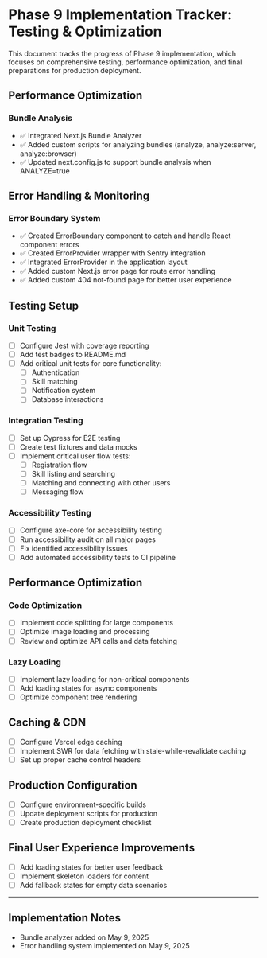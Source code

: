 # Phase 9 Implementation Tracker: Testing & Optimization

This document tracks the progress of Phase 9 implementation, which focuses on comprehensive testing, performance optimization, and final preparations for production deployment.

## Performance Optimization

### Bundle Analysis
- ✅ Integrated Next.js Bundle Analyzer
- ✅ Added custom scripts for analyzing bundles (analyze, analyze:server, analyze:browser)
- ✅ Updated next.config.js to support bundle analysis when ANALYZE=true

## Error Handling & Monitoring

### Error Boundary System
- ✅ Created ErrorBoundary component to catch and handle React component errors
- ✅ Created ErrorProvider wrapper with Sentry integration
- ✅ Integrated ErrorProvider in the application layout
- ✅ Added custom Next.js error page for route error handling
- ✅ Added custom 404 not-found page for better user experience

## Testing Setup

### Unit Testing
- [ ] Configure Jest with coverage reporting
- [ ] Add test badges to README.md
- [ ] Add critical unit tests for core functionality:
  - [ ] Authentication
  - [ ] Skill matching
  - [ ] Notification system
  - [ ] Database interactions

### Integration Testing
- [ ] Set up Cypress for E2E testing
- [ ] Create test fixtures and data mocks
- [ ] Implement critical user flow tests:
  - [ ] Registration flow
  - [ ] Skill listing and searching
  - [ ] Matching and connecting with other users
  - [ ] Messaging flow

### Accessibility Testing
- [ ] Configure axe-core for accessibility testing
- [ ] Run accessibility audit on all major pages
- [ ] Fix identified accessibility issues
- [ ] Add automated accessibility tests to CI pipeline

## Performance Optimization

### Code Optimization
- [ ] Implement code splitting for large components
- [ ] Optimize image loading and processing
- [ ] Review and optimize API calls and data fetching

### Lazy Loading
- [ ] Implement lazy loading for non-critical components
- [ ] Add loading states for async components
- [ ] Optimize component tree rendering

## Caching & CDN

- [ ] Configure Vercel edge caching
- [ ] Implement SWR for data fetching with stale-while-revalidate caching
- [ ] Set up proper cache control headers

## Production Configuration

- [ ] Configure environment-specific builds
- [ ] Update deployment scripts for production
- [ ] Create production deployment checklist

## Final User Experience Improvements

- [ ] Add loading states for better user feedback
- [ ] Implement skeleton loaders for content
- [ ] Add fallback states for empty data scenarios

---

## Implementation Notes

- Bundle analyzer added on May 9, 2025
- Error handling system implemented on May 9, 2025

